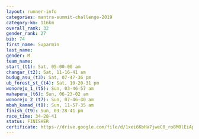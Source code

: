 ```yaml
---
layout: runner-info 
categories: mantra-summit-challenge-2019 
category-km: 116km 
overall_rank: 32
gender_rank: 27
bib: 74
first_name: Suparmin
last_name: 
gender: M
team_name: 
start_(t1): Sat, 05-00-00 am
changar_(t2): Sat, 11-16-41 am
budug_asu_(t3): Sat, 07-47-36 pm
ub_forest_st_(t4): Sat, 10-20-31 pm
wonorejo_1_(t5): Sun, 03-46-57 am
mahapena_(t6): Sun, 06-23-02 am
wonorejo_2_(t7): Sun, 07-46-40 am
mbah_kamad_(t8): Sun, 11-57-35 am
finish_(t9): Sun, 03-28-41 pm
race_time: 34-28-41
status: FINISHER
certificate: https-//drive.google.com/file/d/1xei6KbHa7jweC0_ro8M0lEiApFhdN-Jc/view?usp=sharing
---
```

